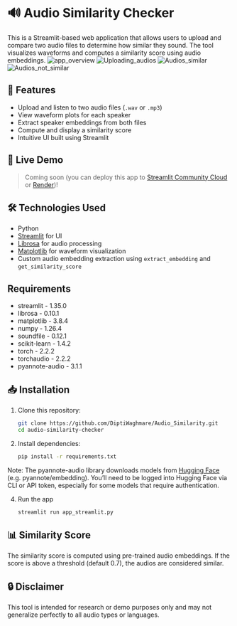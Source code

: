 # 🔊 Audio Similarity Checker
This is a Streamlit-based web application that allows users to upload and compare two audio files to determine how similar they sound. The tool visualizes waveforms and computes a similarity score using audio embeddings.
![app_overview](https://github.com/user-attachments/assets/90c437ce-ec07-4610-8cbe-051d04fccc66)
![Uploading_audios](https://github.com/user-attachments/assets/640d45bc-7601-4234-acd5-92c1bc55f1ac)
![Audios_similar](https://github.com/user-attachments/assets/1f2236f2-ecd5-446e-9351-dd89c788bb2a)
![Audios_not_similar](https://github.com/user-attachments/assets/be7af023-eda6-49a1-a3f6-0500c1edd4d7)



## 🧠 Features

- Upload and listen to two audio files (`.wav` or `.mp3`)
- View waveform plots for each speaker
- Extract speaker embeddings from both files
- Compute and display a similarity score
- Intuitive UI built using Streamlit

## 🚀 Live Demo

> Coming soon (you can deploy this app to [Streamlit Community Cloud](https://streamlit.io/cloud) or [Render](https://render.com))!

## 🛠️ Technologies Used

- Python
- [Streamlit](https://streamlit.io/) for UI
- [Librosa](https://librosa.org/) for audio processing
- [Matplotlib](https://matplotlib.org/) for waveform visualization
- Custom audio embedding extraction using `extract_embedding` and `get_similarity_score`

## Requirements
- streamlit - 1.35.0
- librosa - 0.10.1
- matplotlib - 3.8.4
- numpy - 1.26.4
- soundfile - 0.12.1
- scikit-learn - 1.4.2
- torch - 2.2.2
- torchaudio - 2.2.2
- pyannote-audio - 3.1.1


## 📥 Installation

1. Clone this repository:
   ```bash
   git clone https://github.com/DiptiWaghmare/Audio_Similarity.git
   cd audio-similarity-checker

2. Install dependencies:
   ```bash
   pip install -r requirements.txt

Note: The pyannote-audio library downloads models from [Hugging Face](https://huggingface.co/) (e.g. pyannote/embedding). You’ll need to be logged into Hugging Face via CLI or API token, especially for some models that require authentication.

4. Run the app
   ```bash
   streamlit run app_streamlit.py
   
## 📊 Similarity Score

The similarity score is computed using pre-trained audio embeddings. If the score is above a threshold (default 0.7), the audios are considered similar.

## 🔒 Disclaimer

This tool is intended for research or demo purposes only and may not generalize perfectly to all audio types or languages.


